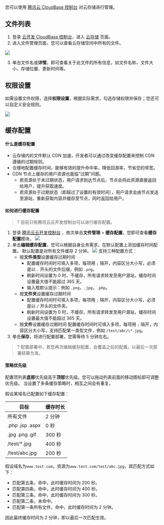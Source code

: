 您可以使用 [腾讯云 CloudBase 控制台](https://console.cloud.tencent.com/tcb) 对云存储进行管理。

## 文件列表

1. 登录 [云开发 CloudBase 控制台](https://console.cloud.tencent.com/tcb)，进入 [云存储](https://console.cloud.tencent.com/tcb/storage) 页面。
2. 进入文件管理页面，您可以查看云存储空间中所有的文件。

![](https://main.qcloudimg.com/raw/0c78cc8c5bd096980a248a195a0aca31.png)

3. 单击文件名或**详情**，即可查看关于此文件的所有信息，如文件名称、文件大小、存储位置、更新时间等。

## 权限设置

如需设置文件权限，选择**权限设置**，根据实际需求，勾选存储权限并保存；您还可以自定义安全规则。

![](https://main.qcloudimg.com/raw/34476ec3743720b5ae54861b232e4e4b.png)

## 缓存配置

#### 什么是缓存配置
- 云存储内的文件默认 CDN 加速，开发者可以通过改变缓存配置来控制 CDN 遵循的过期规则。
- 合理地配置缓存时间，能够有效的提升命中率，降低回源率，节省您的带宽。
- CDN 节点上缓存的用户资源也面临“过期”问题。 
  - 若资源处于未过期状态，用户请求到达节点后，节点会将此资源直接返回给用户，提升获取速度。 
  - 若资源处于过期状态（即超过了设置的有效时间），用户请求会由节点发送至源站，重新获取内容并缓存至节点，同时返回给用户。

#### 如何进行缓存配置
>? 目前只有腾讯云云开发控制台可以进行缓存配置。

1. 登录 [腾讯云云开发控制台](https://console.cloud.tencent.com/tcb) ，依次单击**文件管理** > **缓存配置**，您即可查看**缓存配置**模块。
   ![](https://main.qcloudimg.com/raw/7658e1847cfab36a1f8f529b552ce533.png)
2. 单击**编辑缓存配置**，您可以根据自身业务需求，在默认配置上添加缓存时间配置。 默认配置是对所有文件缓存 2 分钟。
   ![](https://main.qcloudimg.com/raw/be4452c2e2458a0e9265bcb9db7dee3e.png)
   支持三种配置方式：
   - 按**文件类型**设置缓存过期时间
     - 配置缓存时间时可填入多项，每项用 `;` 隔开，内容区分大小写，必须是以 `.` 开头的文件后缀，例如 `.png`。
     - 刷新时间设置为 0 时，不缓存，所有请求转发至用户源站，缓存时间设置最大值不能超过 365 天。
     - 输入框默认提示：例如 `.png`，`.jpg`，`.php`。
   - 按**文件夹**设置缓存过期时间
     - 配置缓存时间时可填入多项，每项用 `;` 隔开，内容区分大小写，必须是以 `/` 开头的文件夹。
     - 刷新时间设置为 0 时，不缓存，所有请求转发至用户源站，缓存时间设置最大值不能超过 365 天。
   - 按**文件**设置缓存过期时间
     配置缓存时间时可填入多项，每项用 `;` 隔开，内容区分大小写，支持匹配某一类型文件，例如 `/test/abc/\*.jpg`。
3. 单击**保存**，将进行配置部署，您需等待 5 分钟左右。

>? 配置部署中，若您再次编辑缓存配置，会覆盖之前的配置。以最后一次部署结果为准。

#### 策略优先级

配置项列表**底部**优先级高于**顶部**优先级。您可以拖动列表前面的移动图标即可调整优先级。
当设置了多条缓存策略时，相互之间会有重复。

假设某域名已配置如下缓存配置：

| 目标            | 缓存时长 |
| --------------- | -------- |
| 所有文件        | 2 分钟   |
| .php .jsp .aspx | 0 秒     |
| .jpg .png .gif  | 300 秒   |
| /test/\*.jpg    | 400 秒   |
| /test/abc.jpg   | 200 秒   |

假设域名为`www.test.com`，资源为`www.test.com/test/abc.jpg`，其匹配方式如下：

- 匹配第五条，命中，此时缓存时间为 200 秒。
- 匹配第四条，命中，此时缓存时间为 400 秒。
- 匹配第三条，命中，此时缓存时间为 300 秒。
- 匹配第二条，未命中。
- 匹配第一条所有文件，命中，此时缓存时间为 2 分钟。

因此最终缓存时间为 2 分钟，即以最后一次匹配生效。
